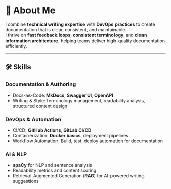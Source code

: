 # 👋 About Me

I combine **technical writing expertise** with **DevOps practices** to create documentation that is clear, consistent, and maintainable.  
I thrive on **fast feedback loops**, **consistent terminology**, and **clean information architecture**, helping teams deliver high-quality documentation efficiently.

---

## 🛠 Skills

### Documentation & Authoring
- Docs-as-Code: **MkDocs**, **Swagger UI**, **OpenAPI**
- Writing & Style: Terminology management, readability analysis, structured content design

### DevOps & Automation
- CI/CD: **GitHub Actions**, **GitLab CI/CD**
- Containerization: **Docker basics**, deployment pipelines
- Workflow Automation: Build, test, deploy automation for documentation

### AI & NLP
- **spaCy** for NLP and sentence analysis
- Readability metrics and content scoring
- Retrieval-Augmented Generation (**RAG**) for AI-powered writing suggestions
